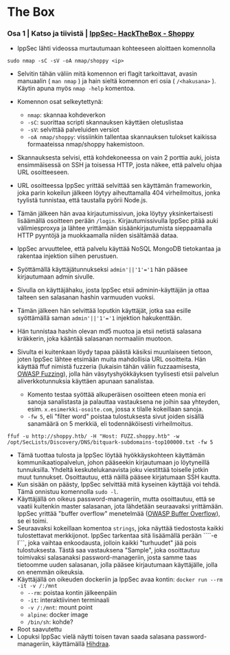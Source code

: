 # The Box

### Osa 1 | Katso ja tiivistä | [IppSec- HackTheBox - Shoppy](https://www.youtube.com/watch?v=AJc53DUdt1M)
- IppSec lähti videossa murtautumaan kohteeseen aloittaen komennolla

```sudo nmap -sC -sV -oA nmap/shoppy <ip>```

- Selvitin tähän väliin mitä komennon eri flagit tarkoittavat, avasin manuaalin ( ```man nmap``` ) ja hain sieltä komennon eri osia ( ```/<hakusana>``` ).
Käytin apuna myös ```nmap -help``` komentoa.

- Komennon osat selkeytettynä:
  - ```nmap```: skannaa kohdeverkon
  - ```-sC```: suorittaa scripti skannauksen käyttäen oletuslistaa
  - ```-sV```: selvittää palveluiden versiot
  - ```-oA nmap/shoppy```: vissiinkin tallentaa skannauksen tulokset kaikissa formaateissa nmap/shoppy hakemistoon.

- Skannauksesta selvisi, että kohdekoneessa on vain 2 porttia auki, joista ensimmäisessä on SSH ja toisessa HTTP, josta näkee, että palvelu ohjaa URL osoitteeseen.
- URL osoitteessa IppSec yrittää selvittää sen käyttämän frameworkin, joka parin kokeilun jälkeen löytyy aiheuttamalla 404 virheilmoitus, jonka tyylistä tunnistaa, että taustalla pyörii Node.js.
- Tämän jälkeen hän avaa kirjautumissivun, joka löytyy yksinkertaisesti lisäämällä osoitteen perään ```/login```. Kirjautumissivulla IppSec pitää auki välimiesproxya ja lähtee yrittämään sisäänkirjautumista sieppaamalla HTTP pyyntöjä ja muokkaamalla niiden sisältämää dataa.
- IppSec arvuuttelee, että palvelu käyttää NoSQL MongoDB tietokantaa ja rakentaa injektion siihen perustuen.
- Syöttämällä käyttäjätunnukseksi ```admin'||'1'='1``` hän pääsee kirjautumaan admin sivulle.
- Sivulla on käyttäjähaku, josta IppSec etsii adminin-käyttäjän ja ottaa talteen sen salasanan hashin varmuuden vuoksi.
- Tämän jälkeen hän selvittää loputkin käyttäjät, jotka saa esille syöttämällä saman ```admin'||'1'='1``` injektion hakukenttään.
- Hän tunnistaa hashin olevan md5 muotoa ja etsii netistä salasana kräkkerin, joka kääntää salasanan normaaliin muotoon.
- Sivulta ei kuitenkaan löydy tapaa päästä käsiksi muunlaiseen tietoon, joten IppSec lähtee etsimään muita mahdollisia URL osoitteita. Hän käyttää ffuf nimistä fuzzeria (lukaisin tähän väliin fuzzaamisesta, [OWASP Fuzzing](https://owasp.org/www-community/Fuzzing)), jolla hän väsytyshyökkäyksen tyylisesti etsii palvelun aliverkkotunnuksia käyttäen apunaan sanalistaa.
  - Komento testaa syöttää alkuperäisen osoitteen eteen monia eri sanoja sanalistasta ja palauttaa vastauksena ne joihin saa yhteyden, esim. ```x.esimerkki-osoite.com```, jossa x tilalle kokeillaan sanoja.
  - ```-fw 5```, eli "filter word" poistaa tulostuksesta sivut joiden sisällä sanamäärä on 5 merkkiä, eli todennäköisesti virheilmoitus.

```ffuf -u http://shoppy.htb/ -H "Host: FUZZ.shoppy.htb" -w /opt/SecLists/Discovery/DNS/bitquark-subdomains-top100000.txt -fw 5```

- Tämä tuottaa tulosta ja IppSec löytää hyökkäyskohteen käyttämän kommunikaatiopalvelun, johon pääseekin kirjautumaan jo löytyneillä tunnuksilla. Yhdeltä keskutelukanavista joku viestittää toiselle jotkin muut tunnukset. Osoittautuu, että näillä pääsee kirjatumaan SSH kautta.
- Kun sisään on päästy, IppSec selvittää mitä kyseinen käyttäjä voi tehdä. Tämä onnistuu komennolla ```sudo -l```.
- Käyttäjällä on oikeus password-manageriin, mutta osoittautuu, että se vaatii kuitenkin master salasanan, jota lähdetään seuraavaksi yrittämään. IppSec yrittää "buffer overflow" menetelmää ([OWASP Buffer Overflow](https://owasp.org/www-community/vulnerabilities/Buffer_Overflow)), se ei toimi.
- Seuraavaksi kokeillaan komentoa ```strings```, joka näyttää tiedostosta kaikki tulostettavat merkkijonot. IppSec tarkentaa sitä lisäämällä perään ````-e l```, joka vaihtaa enkoodausta, jolloin kaikki "turhuudet" jää pois tulostuksesta. Tästä saa vastauksena "Sample", joka osoittautuu toimivaksi salasanaksi password-manageriin, josta samme taas tietoomme uuden salasanan, jolla pääsee kirjautumaan käyttäjälle, jolla on enemmän oikeuksia.
- Käyttäjällä on oikeuden dockeriin ja IppSec avaa kontin: ```docker run --rm -it -v /:/mnt```
  - ```--rm```: poistaa kontin jälkeenpäin
  - ```-it```: interaktiivinen terminaali
  - ```-v /:/mnt```: mount point
  - ```alpine```: docker image
  - ```/bin/sh```: kohde?
- Root saavutettu
- Lopuksi IppSac vielä näytti toisen tavan saada salasana password-manageriin, käyttämällä [Hihdraa](https://ghidra-sre.org/).
